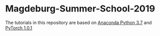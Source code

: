 # Magdeburg-Summer-School-2019

The tutorials in this repository are based on [Anaconda Python 3.7](https://www.anaconda.com/distribution/) and [PyTorch 1.0.1](https://pytorch.org/get-started/locally/)
